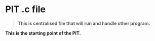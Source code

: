 # PIT .c file
> **This is centralised file that will run and handle other program.**

**This is the starting point of the PIT.**
